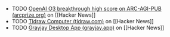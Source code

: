 - TODO [OpenAI O3 breakthrough high score on ARC-AGI-PUB (arcprize.org)](https://news.ycombinator.com/item?id=42473321) on [[Hacker News]]
- TODO [Tldraw Computer (tldraw.com)](https://news.ycombinator.com/item?id=42469074) on [[Hacker News]]
- TODO [Grayjay Desktop App (grayjay.app)](https://news.ycombinator.com/item?id=42473032) on [[Hacker News]]